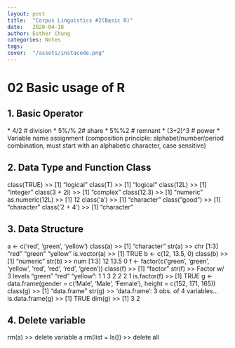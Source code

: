 ```yaml
---
layout: post
title:  "Corpus Linguistics #2(Basic R)"
date:   2020-04-18
author: Esther Chung
categories: Notes
tags:	
cover:  "/assets/instacode.png"
---
```


<h1>02 Basic usage of R</h1>

<h2>1. Basic Operator</h2>
* 4/2 # division       
* 5%/% 2# share       
* 5%%2 # remnant       
* (3+2)^3 # power       
* Variable name assignment        
(composition principle: alphabet/number/period combination, must start with an alphabetic character, case sensitive)       

<h2>2. Data Type and Function Class</h2>
class(TRUE) >> [1] “logical”       
class(T) >> [1] “logical”       
class(12L) >> [1] “integer”       
class(3 + 2i) >> [1] “complex”       
class(12.3) >> [1] “numeric”       
as.numeric(12L) >> [1] 12       
class(‘a’) >> [1] “character”       
class(“good”) >> [1] “character”       
class(‘2 + 4’) >> [1] “character”       

<h2>3. Data Structure</h2>
a <- c(‘red’, ‘green’, ‘yellow’)       
class(a) >> [1] “character”       
str(a) >> chr [1:3] “red” “green” “yellow”       
is.vector(a) >> [1] TRUE       
b <- c(12, 13.5, 0)       
class(b) >> [1] “numeric”       
str(b) >> num [1:3] 12 13.5 0       
f <- factor(c(‘green’, ‘green’, ‘yellow’, ‘red’, ‘red’, ‘red’, ‘green’))       
class(f) >> [1] “factor”       
str(f) >> Factor w/ 3 levels “green” “red” “yellow”: 1 1 3 2 2 2 1       
is.factor(f) >> [1] TRUE       
g <- data.frame(gender = c(‘Male’, ‘Male’, ‘Female’), height = c(152, 171, 165))       
class(g) >> [1] “data.frame”       
str(g) >> ‘data.frame’: 3 obs. of 4 variables…       
is.data.frame(g) >> [1] TRUE       
dim(g) >> [1] 3 2       

<h2>4. Delete variable</h2> 
rm(a) >> delete variable a       
rm(list = ls()) >> delete all       

